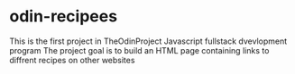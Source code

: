 # odin-recipees
This is the first project in TheOdinProject Javascript fullstack dvevlopment program
The project goal is to build an HTML page containing links to diffrent recipes on other websites
